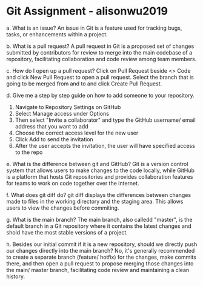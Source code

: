 # Git Assignment - alisonwu2019

a. What is an issue?
An issue in Git is a feature used for tracking bugs, tasks, or enhancements within a project.

b. What is a pull request?
A pull request in Git is a proposed set of changes submitted by contributors for review to merge into the main codebase of a repository, facilitating collaboration and code review among team members.

c. How do I open up a pull request?
Click on Pull Request beside <> Code and click New Pull Request to open a pull request. Select the branch that is going to be merged from and to and click Create Pull Request.

d. Give me a step by step guide on how to add someone to your repository.
1. Navigate to Repository Settings on GitHub
2. Select Manage access under Options
3. Then select  "Invite a collaborator" and type the GitHub username/ email address that you want to add
4. Choose the correct access level for the new user
5. Click Add to send the invitation
6. After the user accepts the invitation, the user will have specified access to the repo

e. What is the difference between git and GitHub?
Git is a version control system that allows users to make changes to the code locally, while GitHub is a platform that hosts Git repositories and provides collaboration features for teams to work on code together over the internet.

f. What does git diff do?
 git diff displays the differences between changes made to files in the working directory and the staging area. This allows users to view the changes before commiting.

g. What is the main branch?
The main branch, also calledd "master", is the default branch in a Git repository where it contains the latest changes and shold have the most stable versions of a project.

h. Besides our initial commit if it is a new repository, should we directly push our changes directly into the main branch?
No, it's generally recommended to create a separate branch (feature/ hotfix) for the changes, make commits there, and then open a pull request to propose merging those changes into the main/ master branch, facilitating code review and maintaining a clean history.